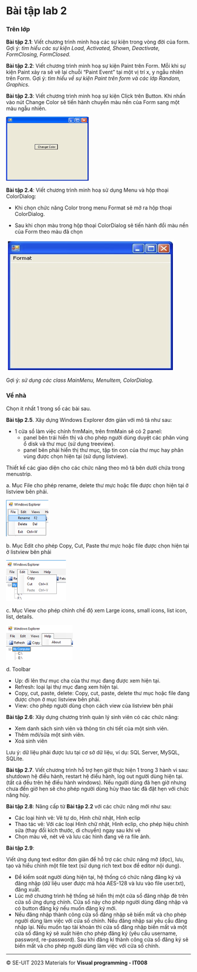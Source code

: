 # Bài tập lab 2

### Trên lớp

**Bài tập 2.1**: Viết chương trình minh hoạ các sự kiện trong vòng đời của form. Gợi ý: *tìm hiểu các sự kiện Load, Activated, Shown, Deactivate, FormClosing, FormClosed.*

**Bài tập 2.2**: Viết chương trình minh hoạ sự kiện Paint trên Form. Mỗi khi sự kiện Paint xảy ra sẽ vẽ lại chuỗi “Paint Event” tại một vị trí x, y ngẫu nhiên trên Form. Gợi ý: *tìm hiểu về sự kiện Paint trên form và các lớp Random, Graphics.*

**Bài tập 2.3**:  Viết chương trình minh hoạ sự kiện Click trên Button. Khi nhấn vào nút Change Color sẽ tiến hành chuyển màu nền của Form sang một màu ngẫu nhiên.

![Alt text](lab2-1.png)

**Bài tập 2.4**: Viết chương trình minh hoạ sử dụng Menu và hộp thoại ColorDialog:

- Khi chọn chức năng Color trong menu Format sẽ mở ra hộp thoại ColorDialog.

- Sau khi chọn màu trong hộp thoại ColorDialog sẽ tiến hành đổi màu nền của Form theo màu đã chọn

![Alt text](lab2-2.png)

Gợi ý: *sử dụng các class MainMenu, MenuItem, ColorDialog.*

### Về nhà

Chọn ít nhất 1 trong số các bài sau.

**Bài tập 2.5**. Xây dựng Windows Explorer đơn giản với mô tả như sau:

- 1 cửa sổ làm việc chính frmMain, trên frmMain sẽ có 2 panel: 
  + panel bên trái hiển thị và cho phép người dùng duyệt các phân vùng ổ disk và thư mục (sử dụng treeview). 
  + panel bên phải hiển thị thư mục, tập tin con của thư mục hay phân vùng được chọn hiện tại (sử dụng listview). 

Thiết kế các giao diện cho các chức năng theo mô tả bên dưới chứa trong menustrip.

a. Mục File cho phép rename, delete thư mực hoặc file được chọn hiện tại ở listview bên phải.

![Alt text](lab2-3.png)

b. Mục Edit cho phép Copy, Cut, Paste thư mực hoặc file được chọn hiện tại ở listview bên phải

![Alt text](lab2-4.png)

c. Mục View cho phép chỉnh chế độ xem Large icons, small icons, list icon, list, details.

![Alt text](lab2-5.png)

d. Toolbar

- Up: đi lên thư mục cha của thư mục đang được xem hiện tại.
- Refresh: loại lại thự mục đang xem hiện tại.
- Copy, cut, paste, delete:  Copy, cut, paste, delete thư mục hoặc file đang được chọn ở mục listview bên phải.
- View: cho phép người dùng chọn cách view của listview bên phải

**Bài tập 2.6**: Xây dựng chương trình quản lý sinh viên có các chức năng:

- Xem danh sách sinh viên và thông tin chi tiết của một sinh viên.
- Thêm mới/sửa một sinh viên.
- Xoá sinh viên

Lưu ý: dữ liệu phải được lưu tại cơ sở dữ liệu, ví dụ: SQL Server, MySQL, SQLite.

**Bài tập 2.7**. Viết chương trình hỗ trợ hẹn giờ thực hiện 1 trong 3 hành vi sau: shutdown hệ điều hành, restart hệ điều hành, log out người dùng hiện tại. (tất cả đều trên hệ điều hành windows). Nếu người dùng đã hẹn giờ nhưng chưa đến giờ hẹn sẽ cho phép người dùng hủy thao tác đã đặt hẹn với chức năng hủy.

**Bài tập 2.8**: Nâng cấp từ **Bài tập 2.2** với các chức năng mới như sau:

- Các loại hình vẽ: Vẽ tự do, Hình chữ nhật, Hình eclip
- Thao tác vẽ: Với các loại Hình chữ nhật, Hình eclip, cho phép hiệu chỉnh sửa (thay đổi kích thước, di chuyển) ngay sau khi vẽ
- Chọn màu vẽ, nét vẽ và lưu các hình đang vẽ ra file ảnh.

**Bài tập 2.9**:

Viết ứng dụng text editor đơn giản để hỗ trợ các chức năng mở (đọc), lưu, tạo và hiểu chỉnh một file text (sử dụng rich text box để editor nội dung).

- Để kiểm soát người dùng hiện tại, hệ thống có chức năng đăng ký và đăng nhập (dữ liệu user được mã hóa AES-128 và lưu vào file user.txt), đăng xuất. 
- Lúc mở chương trình hệ thống sẽ hiển thị một cửa sổ đăng nhập đè trên cửa sổ ứng dụng chính. Cửa sổ này cho phép người dùng đăng nhập và có button đăng ký nếu muốn đăng ký mới. 
- Nếu đăng nhập thành công cửa sổ đăng nhập sẽ biến mất và cho phép người dùng làm việc với cửa số chính. Nếu đăng nhập sai yêu cầu đăng nhập lại. Nếu muốn tạo tài khoản thì cửa sổ đăng nhập biến mất và một cửa sổ đăng ký sẽ xuất hiện cho phép đăng ký (yêu cầu username, password, re-password). Sau khi đăng kí thành công cửa số đăng ký sẽ biến mất và cho phép người dùng làm việc với cửa số chính.

---
&copy; SE-UIT 2023
Materials for **Visual programming - IT008** 
